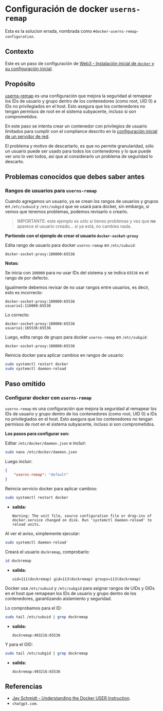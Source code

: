 # Configuración de docker `userns-remap`

Esta es la solucion errada, nombrada como `#docker-userns-remap-configuration`.

## Contexto

Este es un paso de configuración de [Web3 - Instalación inicial de `docker` y su configuración inicial](../../misc/netServer-docker-install-configuration.md).

## Propósito

[userns-remap](https://docs.docker.com/engine/security/userns-remap/) es una configuración que mejora la seguridad al remapear los IDs de usuario y grupo dentro de los contenedores (como root, UID 0) a IDs no privilegiados en el host. Esto asegura que los contenedores no tengan permisos de root en el sistema subyacente, incluso si son comprometidos.

En este paso se intenta crear un contenedor con privilegios de usuario limitados para cumplir con el compliance descrito en la [configuración inicial de un servidor de red](../../misc/netServer-initial-configuration.md).

El problema y motivo de descartarlo, es que no permite granularidad, sólo un usuario puede ser usado para todos los contenedores y lo que puede ver uno lo ven todos, así que al considerarlo un problema de seguridad lo descarto.

## Problemas conocidos que debes saber antes

### Rangos de usuarios para `userns-remap`

Cuando agregamos un usuario, ya se crean los rangos de usuarios y grupos en `/etc/subuid` y `/etc/subgid` que se usará para docker, sin embargo, si vemos que tenemos problemas, podemos revisarlo o crearlo.

> IMPORTANTE: este ejemplo es sólo si tienes problemas y ves que **no** aparece el usuario creado... si ya está, no cambies nada.

**Partiendo con el ejemplo de crear el usuario `docker-socket-proxy`**

Edita rango de usuario para docker `userns-remap` en `/etc/subuid`:

```plaintest
docker-socket-proxy:100000:65536
```

**Notas:**

Se inicia con `100000` para no usar IDs del sistema y se indica `65536` es el rango de por defecto.

Igualmente debemos revisar de no usar rangos entre usuarios, es decir, esto es incorrecto:

```plaintest
docker-socket-proxy:100000:65536
usuario1:110000:65536
```

Lo correcto:

```plaintest
docker-socket-proxy:100000:65536
usuario1:165536:65536
```

Luego, edita rango de grupo para docker `userns-remap` en `/etc/subgid`:

```plaintest
docker-socket-proxy:100000:65536
```

Reinicia docker para aplicar cambios en rangos de usuario:

```bash
sudo systemctl restart docker
sudo systemctl daemon-reload
```

## Paso omitido

### Configurar docker con `userns-remap`

`userns-remap` es una configuración que mejora la seguridad al remapear los IDs de usuario y grupo dentro de los contenedores (como root, UID 0) a IDs no privilegiados en el host. Esto asegura que los contenedores no tengan permisos de root en el sistema subyacente, incluso si son comprometidos.

**Los pasos para configurar son:**

Editar `/etc/docker/daemon.json` e incluir:

```bash
sudo nano /etc/docker/daemon.json
``` 

Luego incluir:

```json
{
    "userns-remap": "default"
}
```

Reinicia servicio docker para aplicar cambios:

```bash
sudo systemctl restart docker
```

- **salida:**

    ```plaintext
    Warning: The unit file, source configuration file or drop-ins of docker.service changed on disk. Run 'systemctl daemon-reload' to reload units.
    ```

Al ver el aviso, simplemente ejecutar:

```bash
sudo systemctl daemon-reload'
```

Creará el usuario `dockremap`, comprobarlo:

```bash
id dockremap
```

- **salida:**

    ```plaintext
    uid=111(dockremap) gid=113(dockremap) groups=113(dockremap)
    ```

Docker usa `/etc/subuid` y `/etc/subgid` para asignar rangos de UIDs y GIDs en el host que remapean los IDs de usuario y grupo dentro de los contenedores, garantizando aislamiento y seguridad. 

Lo comprobamos para el ID:

```bash
sudo tail /etc/subuid | grep dockremap
```

- **salida:**

    ```plaintext
    dockremap:493216:65536
    ```

Y para el GID:

```bash
sudo tail /etc/subgid | grep dockremap
```

- **salida:**

    ```plaintext
    dockremap:493216:65536
    ```

## Referencias

- [Jay Schmidt - Understanding the Docker USER Instruction](https://www.docker.com/blog/understanding-the-docker-user-instruction/).
- `chatgpt.com`.
